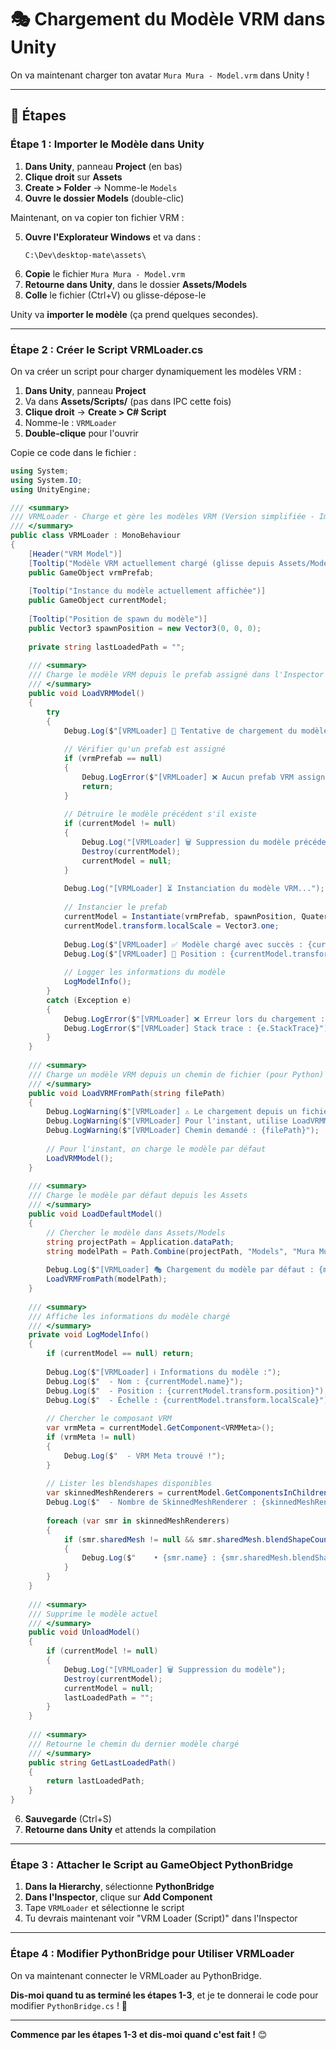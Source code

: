 # 🎭 Chargement du Modèle VRM dans Unity

On va maintenant charger ton avatar `Mura Mura - Model.vrm` dans Unity !

---

## 🎯 Étapes

### Étape 1 : Importer le Modèle dans Unity

1. **Dans Unity**, panneau **Project** (en bas)
2. **Clique droit** sur **Assets**
3. **Create > Folder** → Nomme-le `Models`
4. **Ouvre le dossier Models** (double-clic)

Maintenant, on va copier ton fichier VRM :

5. **Ouvre l'Explorateur Windows** et va dans :
   ```
   C:\Dev\desktop-mate\assets\
   ```
6. **Copie** le fichier `Mura Mura - Model.vrm`
7. **Retourne dans Unity**, dans le dossier **Assets/Models**
8. **Colle** le fichier (Ctrl+V) ou glisse-dépose-le

Unity va **importer le modèle** (ça prend quelques secondes).

---

### Étape 2 : Créer le Script VRMLoader.cs

On va créer un script pour charger dynamiquement les modèles VRM :

1. **Dans Unity**, panneau **Project**
2. Va dans **Assets/Scripts/** (pas dans IPC cette fois)
3. **Clique droit** → **Create > C# Script**
4. Nomme-le : `VRMLoader`
5. **Double-clique** pour l'ouvrir

Copie ce code dans le fichier :

```csharp
using System;
using System.IO;
using UnityEngine;

/// <summary>
/// VRMLoader - Charge et gère les modèles VRM (Version simplifiée - Import Assets uniquement)
/// </summary>
public class VRMLoader : MonoBehaviour
{
    [Header("VRM Model")]
    [Tooltip("Modèle VRM actuellement chargé (glisse depuis Assets/Models)")]
    public GameObject vrmPrefab;
    
    [Tooltip("Instance du modèle actuellement affichée")]
    public GameObject currentModel;
    
    [Tooltip("Position de spawn du modèle")]
    public Vector3 spawnPosition = new Vector3(0, 0, 0);
    
    private string lastLoadedPath = "";
    
    /// <summary>
    /// Charge le modèle VRM depuis le prefab assigné dans l'Inspector
    /// </summary>
    public void LoadVRMModel()
    {
        try
        {
            Debug.Log($"[VRMLoader] 📂 Tentative de chargement du modèle");
            
            // Vérifier qu'un prefab est assigné
            if (vrmPrefab == null)
            {
                Debug.LogError($"[VRMLoader] ❌ Aucun prefab VRM assigné ! Glisse un modèle VRM depuis Assets/Models dans l'Inspector.");
                return;
            }
            
            // Détruire le modèle précédent s'il existe
            if (currentModel != null)
            {
                Debug.Log("[VRMLoader] 🗑️ Suppression du modèle précédent");
                Destroy(currentModel);
                currentModel = null;
            }
            
            Debug.Log("[VRMLoader] ⏳ Instanciation du modèle VRM...");
            
            // Instancier le prefab
            currentModel = Instantiate(vrmPrefab, spawnPosition, Quaternion.identity);
            currentModel.transform.localScale = Vector3.one;
            
            Debug.Log($"[VRMLoader] ✅ Modèle chargé avec succès : {currentModel.name}");
            Debug.Log($"[VRMLoader] 📍 Position : {currentModel.transform.position}");
            
            // Logger les informations du modèle
            LogModelInfo();
        }
        catch (Exception e)
        {
            Debug.LogError($"[VRMLoader] ❌ Erreur lors du chargement : {e.Message}");
            Debug.LogError($"[VRMLoader] Stack trace : {e.StackTrace}");
        }
    }
    
    /// <summary>
    /// Charge un modèle VRM depuis un chemin de fichier (pour Python)
    /// </summary>
    public void LoadVRMFromPath(string filePath)
    {
        Debug.LogWarning($"[VRMLoader] ⚠️ Le chargement depuis un fichier n'est pas encore implémenté.");
        Debug.LogWarning($"[VRMLoader] Pour l'instant, utilise LoadVRMModel() avec un prefab assigné dans l'Inspector.");
        Debug.LogWarning($"[VRMLoader] Chemin demandé : {filePath}");
        
        // Pour l'instant, on charge le modèle par défaut
        LoadVRMModel();
    }
    
    /// <summary>
    /// Charge le modèle par défaut depuis les Assets
    /// </summary>
    public void LoadDefaultModel()
    {
        // Chercher le modèle dans Assets/Models
        string projectPath = Application.dataPath;
        string modelPath = Path.Combine(projectPath, "Models", "Mura Mura - Model.vrm");
        
        Debug.Log($"[VRMLoader] 🎭 Chargement du modèle par défaut : {modelPath}");
        LoadVRMFromPath(modelPath);
    }
    
    /// <summary>
    /// Affiche les informations du modèle chargé
    /// </summary>
    private void LogModelInfo()
    {
        if (currentModel == null) return;
        
        Debug.Log($"[VRMLoader] ℹ️ Informations du modèle :");
        Debug.Log($"  - Nom : {currentModel.name}");
        Debug.Log($"  - Position : {currentModel.transform.position}");
        Debug.Log($"  - Échelle : {currentModel.transform.localScale}");
        
        // Chercher le composant VRM
        var vrmMeta = currentModel.GetComponent<VRMMeta>();
        if (vrmMeta != null)
        {
            Debug.Log($"  - VRM Meta trouvé !");
        }
        
        // Lister les blendshapes disponibles
        var skinnedMeshRenderers = currentModel.GetComponentsInChildren<SkinnedMeshRenderer>();
        Debug.Log($"  - Nombre de SkinnedMeshRenderer : {skinnedMeshRenderers.Length}");
        
        foreach (var smr in skinnedMeshRenderers)
        {
            if (smr.sharedMesh != null && smr.sharedMesh.blendShapeCount > 0)
            {
                Debug.Log($"    • {smr.name} : {smr.sharedMesh.blendShapeCount} blendshapes");
            }
        }
    }
    
    /// <summary>
    /// Supprime le modèle actuel
    /// </summary>
    public void UnloadModel()
    {
        if (currentModel != null)
        {
            Debug.Log("[VRMLoader] 🗑️ Suppression du modèle");
            Destroy(currentModel);
            currentModel = null;
            lastLoadedPath = "";
        }
    }
    
    /// <summary>
    /// Retourne le chemin du dernier modèle chargé
    /// </summary>
    public string GetLastLoadedPath()
    {
        return lastLoadedPath;
    }
}
```

6. **Sauvegarde** (Ctrl+S)
7. **Retourne dans Unity** et attends la compilation

---

### Étape 3 : Attacher le Script au GameObject PythonBridge

1. **Dans la Hierarchy**, sélectionne **PythonBridge**
2. **Dans l'Inspector**, clique sur **Add Component**
3. Tape `VRMLoader` et sélectionne le script
4. Tu devrais maintenant voir "VRM Loader (Script)" dans l'Inspector

---

### Étape 4 : Modifier PythonBridge pour Utiliser VRMLoader

On va maintenant connecter le VRMLoader au PythonBridge.

**Dis-moi quand tu as terminé les étapes 1-3**, et je te donnerai le code pour modifier `PythonBridge.cs` ! 🚀

---

**Commence par les étapes 1-3 et dis-moi quand c'est fait !** 😊
